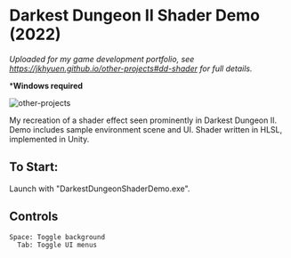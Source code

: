 
# Darkest Dungeon II Shader Demo (2022)
*Uploaded for my game development portfolio, see https://jkhyuen.github.io/other-projects#dd-shader for full details.*

***Windows required** 

![other-projects](https://github.com/JKHYuen/DarkestDungeonII-ShaderDemo/assets/53157428/6c049eb1-e123-4c14-b154-bb8f77660972)

My recreation of a shader effect seen prominently in Darkest Dungeon II. Demo includes sample environment scene and UI. Shader written in HLSL, implemented in Unity.

## To Start:
Launch with "DarkestDungeonShaderDemo.exe".

## Controls
    Space: Toggle background
      Tab: Toggle UI menus
